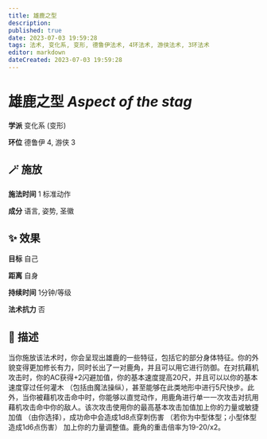 ```yaml
---
title: 雄鹿之型
description: 
published: true
date: 2023-07-03 19:59:28
tags: 法术, 变化系, 变形, 德鲁伊法术, 4环法术, 游侠法术, 3环法术
editor: markdown
dateCreated: 2023-07-03 19:59:28
---
```


# **雄鹿之型** *Aspect of the stag*

**学派** 变化系 (变形) 

**环位** 德鲁伊 4, 游侠 3

## 🪄 施放

**施法时间** 1 标准动作

**成分** 语言, 姿势, 圣徽

## ✨ 效果 

**目标** 自己 

**距离** 自身  

**持续时间** 1分钟/等级 

**法术抗力** 否

## 📖 描述

当你施放该法术时，你会呈现出雄鹿的一些特征，包括它的部分身体特征。你的外貌变得更加修长有力，同时长出了一对鹿角，并且可以用它进行防御。在对抗藉机攻击时，你的AC获得+2闪避加值，你的基本速度提高20尺，并且可以以你的基本速度穿过任何灌木 （包括由魔法操纵），甚至能够在此类地形中进行5尺快步。此外，当你被藉机攻击命中时，你能够以直觉动作，用鹿角进行单一一次攻击对抗用藉机攻击命中你的敌人。该次攻击使用你的最高基本攻击加值加上你的力量或敏捷加值 （由你选择），成功命中会造成1d8点穿刺伤害 （若你为中型体型；小型体型造成1d6点伤害） 加上你的力量调整值。鹿角的重击倍率为19-20/x2。
    